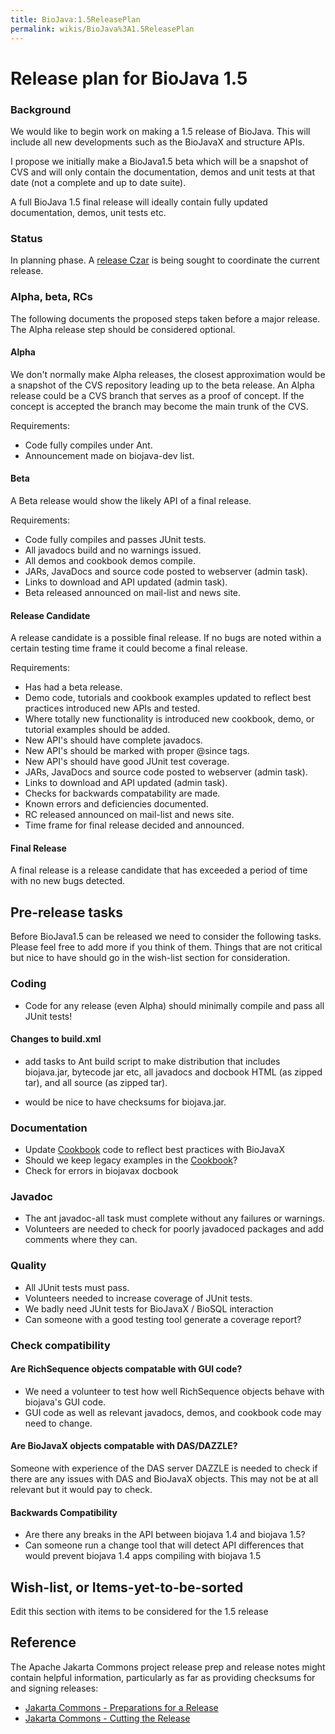 ```yaml
---
title: BioJava:1.5ReleasePlan
permalink: wikis/BioJava%3A1.5ReleasePlan
---
```


Release plan for BioJava 1.5
============================

### Background

We would like to begin work on making a 1.5 release of BioJava. This
will include all new developments such as the BioJavaX and structure
APIs.

I propose we initially make a BioJava1.5 beta which will be a snapshot
of CVS and will only contain the documentation, demos and unit tests at
that date (not a complete and up to date suite).

A full BioJava 1.5 final release will ideally contain fully updated
documentation, demos, unit tests etc.

### Status

In planning phase. A [release Czar](Czar "wikilink") is being sought to
coordinate the current release.

### Alpha, beta, RCs

The following documents the proposed steps taken before a major release.
The Alpha release step should be considered optional.

#### Alpha

We don't normally make Alpha releases, the closest approximation would
be a snapshot of the CVS repository leading up to the beta release. An
Alpha release could be a CVS branch that serves as a proof of concept.
If the concept is accepted the branch may become the main trunk of the
CVS.

Requirements:

-   Code fully compiles under Ant.
-   Announcement made on biojava-dev list.

#### Beta

A Beta release would show the likely API of a final release.

Requirements:

-   Code fully compiles and passes JUnit tests.
-   All javadocs build and no warnings issued.
-   All demos and cookbook demos compile.
-   JARs, JavaDocs and source code posted to webserver (admin task).
-   Links to download and API updated (admin task).
-   Beta released announced on mail-list and news site.

#### Release Candidate

A release candidate is a possible final release. If no bugs are noted
within a certain testing time frame it could become a final release.

Requirements:

-   Has had a beta release.
-   Demo code, tutorials and cookbook examples updated to reflect best
    practices introduced new APIs and tested.
-   Where totally new functionality is introduced new cookbook, demo, or
    tutorial examples should be added.
-   New API's should have complete javadocs.
-   New API's should be marked with proper @since tags.
-   New API's should have good JUnit test coverage.
-   JARs, JavaDocs and source code posted to webserver (admin task).
-   Links to download and API updated (admin task).
-   Checks for backwards compatability are made.
-   Known errors and deficiencies documented.
-   RC released announced on mail-list and news site.
-   Time frame for final release decided and announced.

#### Final Release

A final release is a release candidate that has exceeded a period of
time with no new bugs detected.

Pre-release tasks
-----------------

Before BioJava1.5 can be released we need to consider the following
tasks. Please feel free to add more if you think of them. Things that
are not critical but nice to have should go in the wish-list section for
consideration.

### Coding

-   Code for any release (even Alpha) should minimally compile and pass
    all JUnit tests!

#### Changes to build.xml

-   add tasks to Ant build script to make distribution that includes
    biojava.jar, bytecode jar etc, all javadocs and docbook HTML (as
    zipped tar), and all source (as zipped tar).

<!-- -->

-   would be nice to have checksums for biojava.jar.

### Documentation

-   Update [Cookbook](/wikis/BioJava:Cookbook "wikilink") code to reflect best
    practices with BioJavaX
-   Should we keep legacy examples in the
    [Cookbook](/wikis/BioJava:Cookbook "wikilink")?
-   Check for errors in biojavax docbook

### Javadoc

-   The ant javadoc-all task must complete without any failures or
    warnings.
-   Volunteers are needed to check for poorly javadoced packages and add
    comments where they can.

### Quality

-   All JUnit tests must pass.
-   Volunteers needed to increase coverage of JUnit tests.
-   We badly need JUnit tests for BioJavaX / BioSQL interaction
-   Can someone with a good testing tool generate a coverage report?

### Check compatibility

#### Are RichSequence objects compatable with GUI code?

-   We need a volunteer to test how well RichSequence objects behave
    with biojava's GUI code.
-   GUI code as well as relevant javadocs, demos, and cookbook code may
    need to change.

#### Are BioJavaX objects compatable with DAS/DAZZLE?

Someone with experience of the DAS server DAZZLE is needed to check if
there are any issues with DAS and BioJavaX objects. This may not be at
all relevant but it would pay to check.

#### Backwards Compatibility

-   Are there any breaks in the API between biojava 1.4 and biojava 1.5?
-   Can someone run a change tool that will detect API differences that
    would prevent biojava 1.4 apps compiling with biojava 1.5

Wish-list, or Items-yet-to-be-sorted
------------------------------------

Edit this section with items to be considered for the 1.5 release

Reference
---------

The Apache Jakarta Commons project release prep and release notes might
contain helpful information, particularly as far as providing checksums
for and signing releases:

-   [Jakarta Commons - Preparations for a
    Release](http://jakarta.apache.org/commons/releases/prepare.html)
-   [Jakarta Commons - Cutting the
    Release](http://jakarta.apache.org/commons/releases/release.html)

